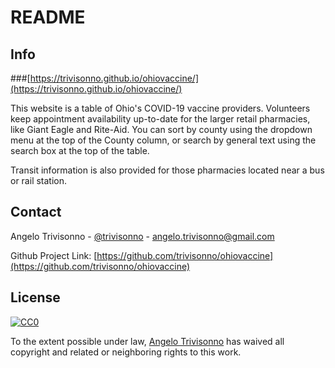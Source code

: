 # README

<!-- INFO -->
## Info

###[https://trivisonno.github.io/ohiovaccine/](https://trivisonno.github.io/ohiovaccine/)

This website is a table of Ohio's COVID-19 vaccine providers. Volunteers keep appointment availability up-to-date for the larger retail pharmacies, like Giant Eagle and Rite-Aid. You can sort by county using the dropdown menu at the top of the County column, or search by general text using the search box at the top of the table.

Transit information is also provided for those pharmacies located near a bus or rail station.


<!-- CONTACT -->
## Contact

Angelo Trivisonno - [@trivisonno](https://twitter.com/trivisonno) - angelo.trivisonno@gmail.com

Github Project Link: [https://github.com/trivisonno/ohiovaccine](https://github.com/trivisonno/ohiovaccine)

<!-- LICENSE -->
## License

[![CC0](https://licensebuttons.net/p/zero/1.0/88x31.png)](https://creativecommons.org/publicdomain/zero/1.0/)

To the extent possible under law, [Angelo Trivisonno](https://twitter.com/trivisonno) has waived all copyright and related or neighboring rights to this work.
